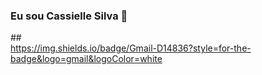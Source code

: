 ### Eu sou Cassielle Silva 👋

<!--
**Cassicarvalh/cassicarvalh** is a ✨ _special_ ✨ repository because its `README.md` (this file) appears on your GitHub profile.

Here are some ideas to get you started:

- 🌱 Estudando web development
- 📫 Meu email cassicarvalh@gmail.com
- 😄 Pronouns: ela/dela
-->
<link rel="stylesheet" href="https://cdn.jsdelivr.net/gh/devicons/devicon@v2.15.1/devicon.min.css">
<div>
<i class="devicon-html5-plain colored"></i>
<i class="devicon-css3-plain colored"></i>
<i class="devicon-javascript-plain colored"></i>
<i class="devicon-mysql-plain colored"></i>
<i class="devicon-php-plain colored"></i>
</div>
##
<div>
<a href="https://mail.google.com/mail/u/0/?hl=pt-BR#inbox"> https://img.shields.io/badge/Gmail-D14836?style=for-the-badge&logo=gmail&logoColor=white
<a href="https://www.instagram.com/caahhkl/?next=%2F&hl=pt-br" https://img.shields.io/badge/Instagram-E4405F?style=for-the-badge&logo=instagram&logoColor=white
</div>


